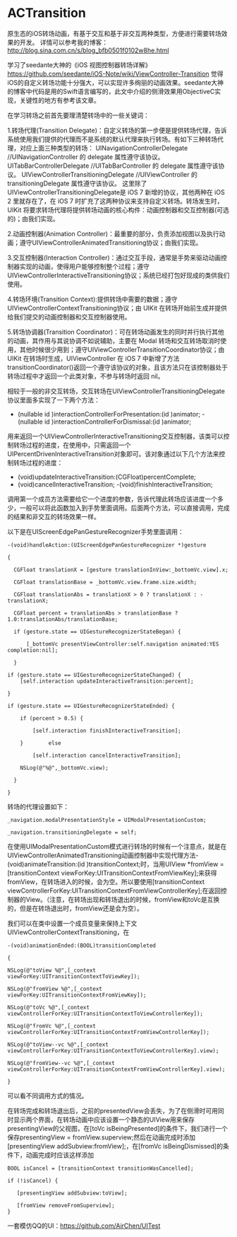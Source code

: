 # ACTransition
原生态的iOS转场动画，有基于交互和基于非交互两种类型，方便进行需要转场效果的开发。
详情可以参考我的博客：http://blog.sina.com.cn/s/blog_bfb0501f0102w8he.html

学习了seedante大神的《iOS 视图控制器转场详解》https://github.com/seedante/iOS-Note/wiki/ViewController-Transition
觉得iOS的自定义转场功能十分强大，可以实现许多绚丽的动画效果。seedante大神的博客中代码是用的Swift语言编写的，此文中介绍的侧滑效果用ObjectiveC实现，关键性的地方有参考该文章。

在学习转场之前首先要理清楚转场中的一些关键词：

1.转场代理(Transition Delegate)：自定义转场的第一步便是提供转场代理，告诉系统使用我们提供的代理而不是系统的默认代理来执行转场。有如下三种转场代理，对应上面三种类型的转场：
UINavigationControllerDelegate //UINavigationController 的 delegate 属性遵守该协议。
UITabBarControllerDelegate //UITabBarController 的 delegate 属性遵守该协议。
UIViewControllerTransitioningDelegate //UIViewController 的 transitioningDelegate 属性遵守该协议。
这里除了UIViewControllerTransitioningDelegate是 iOS 7 新增的协议，其他两种在 iOS 2 里就存在了，在 iOS 7 时扩充了这两种协议来支持自定义转场。转场发生时，UIKit 将要求转场代理将提供转场动画的核心构件：动画控制器和交互控制器(可选的)；由我们实现。

2.动画控制器(Animation Controller)：最重要的部分，负责添加视图以及执行动画；遵守UIViewControllerAnimatedTransitioning协议；由我们实现。

3.交互控制器(Interaction Controller)：通过交互手段，通常是手势来驱动动画控制器实现的动画，使得用户能够控制整个过程；遵守UIViewControllerInteractiveTransitioning协议；系统已经打包好现成的类供我们使用。

4.转场环境(Transition Context):提供转场中需要的数据；遵守UIViewControllerContextTransitioning协议；由 UIKit 在转场开始前生成并提供给我们提交的动画控制器和交互控制器使用。

5.转场协调器(Transition Coordinator)：可在转场动画发生的同时并行执行其他的动画，其作用与其说协调不如说辅助，主要在 Modal 转场和交互转场取消时使用，其他时候很少用到；遵守UIViewControllerTransitionCoordinator协议；由 UIKit 在转场时生成，UIViewController 在 iOS 7 中新增了方法transitionCoordinator()返回一个遵守该协议的对象，且该方法只在该控制器处于转场过程中才返回一个此类对象，不参与转场时返回 nil。

相较于一般的非交互转场，交互转场在UIViewControllerTransitioningDelegate协议里面多实现了一下两个方法：

- (nullable id )interactionControllerForPresentation:(id )animator;
-(nullable id )interactionControllerForDismissal:(id )animator;

用来返回一个UIViewControllerInteractiveTransitioning交互控制器，该类可以控制转场过程的进度，在使用中，只需返回一个UIPercentDrivenInteractiveTransition对象即可。该对象通过以下几个方法来控制转场过程的进度：

- (void)updateInteractiveTransition:(CGFloat)percentComplete;
- (void)cancelInteractiveTransition;
-(void)finishInteractiveTransition;

调用第一个成员方法需要给它一个进度的参数，告诉代理此转场应该进度一个多少，一般可以将此函数加入到手势里面调用。后面两个方法，可以直接调用，完成的结果和非交互的转场效果一样。

以下是在UIScreenEdgePanGestureRecognizer手势里面调用：

    -(void)handleAction:(UIScreenEdgePanGestureRecognizer *)gesture

    {

      CGFloat translationX = [gesture translationInView:_bottomVc.view].x;

      CGFloat translationBase = _bottomVc.view.frame.size.width;

      CGFloat translationAbs = translationX > 0 ? translationX : -translationX;

      CGFloat percent = translationAbs > translationBase ? 1.0:translationAbs/translationBase;

      if (gesture.state == UIGestureRecognizerStateBegan) {

          [_bottomVc presentViewController:self.navigation animated:YES completion:nil];

      }

    if (gesture.state == UIGestureRecognizerStateChanged) {
        [self.interaction updateInteractiveTransition:percent];

    }

    if (gesture.state == UIGestureRecognizerStateEnded) {

        if (percent > 0.5) {

            [self.interaction finishInteractiveTransition];

        }        else

            [self.interaction cancelInteractiveTransition];

        NSLog(@"%@",_bottomVc.view);

      }

    }

转场的代理设置如下：

    _navigation.modalPresentationStyle = UIModalPresentationCustom;

    _navigation.transitioningDelegate = self;

在使用UIModalPresentationCustom模式进行转场的时候有一个注意点，就是在UIViewControllerAnimatedTransitioning动画控制器中实现代理方法​- (void)animateTransition:(id )transitionContext;时，当用UIView *fromView = [transitionContext viewForKey:UITransitionContextFromViewKey];来获得fromView，在转场进入的时候，会为空。所以要使用[transitionContext viewControllerForKey:UITransitionContextFromViewControllerKey];在返回控制器的View。（注意，在转场出现和转场退出的时候，fromView和toVc是互换的，但是在转场退出时，fromView还是会为空）。

我们可以在类中设置一个成员变量来保持上下文UIViewControllerContextTransitioning，在

    -(void)animationEnded:(BOOL)transitionCompleted

    {

    NSLog(@"toView %@",[_context viewForKey:UITransitionContextToViewKey]);

    NSLog(@"fromView %@",[_context viewForKey:UITransitionContextFromViewKey]);

    NSLog(@"toVc %@",[_context viewControllerForKey:UITransitionContextToViewControllerKey]);

    NSLog(@"fromVc %@",[_context viewControllerForKey:UITransitionContextFromViewControllerKey]);

    NSLog(@"toView--vc %@",[_context viewControllerForKey:UITransitionContextToViewControllerKey].view);

    NSLog(@"fromView--vc %@",[_context viewControllerForKey:UITransitionContextFromViewControllerKey].view);

    }

可以看不同调用方式的情况。

在转场完成和转场退出后，之前的presentedView会丢失，为了在侧滑时可用同时显示两个界面，在转场动画中应该设置一个静态的UIView用来保存presentingView的父视图，在[toVc isBeingPresented]的条件下，我们进行一个保存presentingView = fromView.superview;然后在动画完成时添加[presentingView addSubview:fromView];，在[fromVc isBeingDismissed]的条件下，动画完成时应该这样添加

    BOOL isCancel = [transitionContext transitionWasCancelled];

    if (!isCancel) {

       [presentingView addSubview:toView];

       [fromView removeFromSuperview]; 
    }

一套模仿QQ的UI：https://github.com/AirChen/UITest
